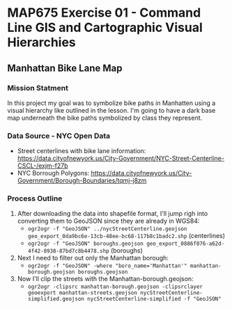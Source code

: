 # MAP675 Exercise 01 - Command Line GIS and Cartographic Visual Hierarchies
## Manhattan Bike Lane Map  

### Mission Statment
In this project my goal was to symbolize bike paths in Manhatten using a visual hierarchy like outlined in the lesson. I'm going to have a dark base map underneath the bike paths symbolized by class they represent.

### Data Source - NYC Open Data
- Street centerlines with bike lane information: https://data.cityofnewyork.us/City-Government/NYC-Street-Centerline-CSCL-/exjm-f27b
- NYC Borrough Polygons: https://data.cityofnewyork.us/City-Government/Borough-Boundaries/tqmj-j8zm

### Process Outline
1. After downloading the data into shapefile format, I'll jump righ into converting them to GeoJSON since they are already in WGS84:
    - `ogr2ogr -f "GeoJSON" ../nycStreetCenterline.geojson geo_export_0da9bc6e-13cb-48ee-bc68-117b8c1badc2.shp` (centerlines)
    - `ogr2ogr -f "GeoJSON" boroughs.geojson geo_export_0886f076-a62d-4f42-8938-87bd7c8b4478.shp` (boroughs)
2. Next I need to filter out only the Manhattan borough:
    - `ogr2ogr -f "GeoJSON" -where "boro_name='Manhattan'" manhattan-borough.geojson boroughs.geojson`
3. Now I'll clip the streets with the Manhattan-borough.geojson:
    - `ogr2ogr -clipsrc manhattan-borough.geojson -clipsrclayer geoexport manhattan-streets.geojson nycStreetCenterline-simplified.geojson nycStreetCenterline-simplified -f "GeoJSON"`